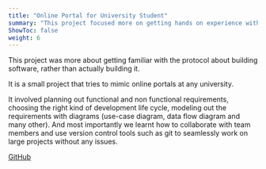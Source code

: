 ```yaml
---
title: "Online Portal for University Student" 
summary: "This project focused more on getting hands on experience with processes that take place while developing a software"
ShowToc: false
weight: 6
---
```


This project was more about getting familiar with the protocol about building software, rather than actually building it.

It is a small project that tries to mimic online portals at any university.

It involved planning out functional and non functional requirements, choosing the right kind of development life cycle, modeling out the requirements with diagrams (use-case diagram, data flow diagram and many other). And most importantly we learnt how to collaborate with team members and use version control tools such as git to seamlessly work on large projects without any issues.

[GitHub](https://github.com/samridh3215/Online-Portal-for-University-Students)
